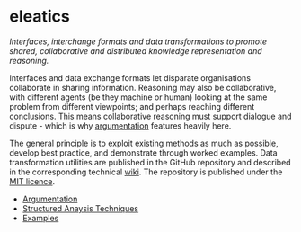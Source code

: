# eleatics

*Interfaces, interchange formats and data transformations to promote shared, collaborative and distributed knowledge representation and reasoning.*

Interfaces and data exchange formats let disparate organisations collaborate in sharing information. Reasoning may also be collaborative, with different agents (be they machine or human) looking at the same problem from different viewpoints; and perhaps reaching different conclusions. This means collaborative reasoning must support dialogue and dispute - which is why [argumentation](https://en.wikipedia.org/wiki/Argumentation_theory) features heavily here.

The general principle is to exploit existing methods as much as possible, develop best practice, and demonstrate through worked examples. Data transformation utilities are published in the GitHub repository and described in the corresponding technical [wiki](https://github.com/dstl/eleatics/wiki). The repository is published under the [MIT licence](https://github.com/dstl/eleatics/blob/master/LICENSE).

* [Argumentation](argumentation)
* [Structured Anaysis Techniques](SAT)
* [Examples](examples)

